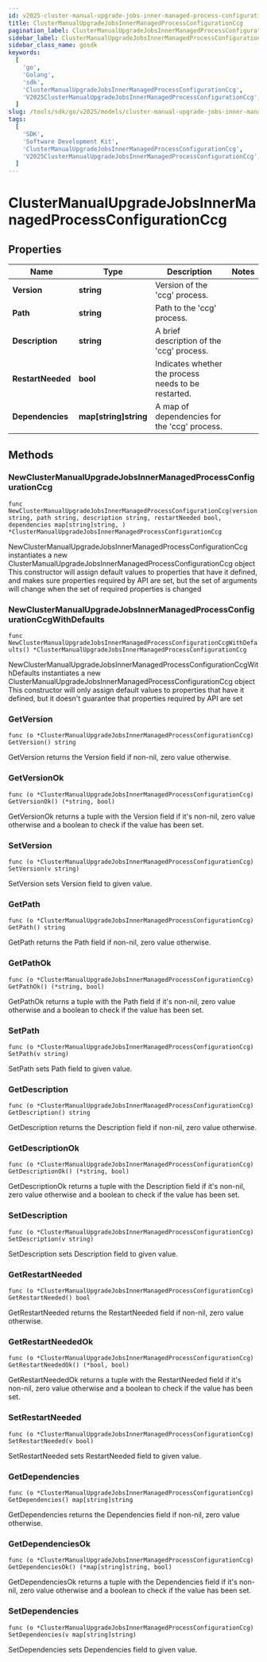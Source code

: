 ```yaml
---
id: v2025-cluster-manual-upgrade-jobs-inner-managed-process-configuration-ccg
title: ClusterManualUpgradeJobsInnerManagedProcessConfigurationCcg
pagination_label: ClusterManualUpgradeJobsInnerManagedProcessConfigurationCcg
sidebar_label: ClusterManualUpgradeJobsInnerManagedProcessConfigurationCcg
sidebar_class_name: gosdk
keywords:
  [
    'go',
    'Golang',
    'sdk',
    'ClusterManualUpgradeJobsInnerManagedProcessConfigurationCcg',
    'V2025ClusterManualUpgradeJobsInnerManagedProcessConfigurationCcg',
  ]
slug: /tools/sdk/go/v2025/models/cluster-manual-upgrade-jobs-inner-managed-process-configuration-ccg
tags:
  [
    'SDK',
    'Software Development Kit',
    'ClusterManualUpgradeJobsInnerManagedProcessConfigurationCcg',
    'V2025ClusterManualUpgradeJobsInnerManagedProcessConfigurationCcg',
  ]
---
```


# ClusterManualUpgradeJobsInnerManagedProcessConfigurationCcg

## Properties

| Name | Type | Description | Notes |
| --- | --- | --- | --- |
| **Version** | **string** | Version of the 'ccg' process. |
| **Path** | **string** | Path to the 'ccg' process. |
| **Description** | **string** | A brief description of the 'ccg' process. |
| **RestartNeeded** | **bool** | Indicates whether the process needs to be restarted. |
| **Dependencies** | **map[string]string** | A map of dependencies for the 'ccg' process. |

## Methods

### NewClusterManualUpgradeJobsInnerManagedProcessConfigurationCcg

`func NewClusterManualUpgradeJobsInnerManagedProcessConfigurationCcg(version string, path string, description string, restartNeeded bool, dependencies map[string]string, ) *ClusterManualUpgradeJobsInnerManagedProcessConfigurationCcg`

NewClusterManualUpgradeJobsInnerManagedProcessConfigurationCcg instantiates a new ClusterManualUpgradeJobsInnerManagedProcessConfigurationCcg object This constructor will assign default values to properties that have it defined, and makes sure properties required by API are set, but the set of arguments will change when the set of required properties is changed

### NewClusterManualUpgradeJobsInnerManagedProcessConfigurationCcgWithDefaults

`func NewClusterManualUpgradeJobsInnerManagedProcessConfigurationCcgWithDefaults() *ClusterManualUpgradeJobsInnerManagedProcessConfigurationCcg`

NewClusterManualUpgradeJobsInnerManagedProcessConfigurationCcgWithDefaults instantiates a new ClusterManualUpgradeJobsInnerManagedProcessConfigurationCcg object This constructor will only assign default values to properties that have it defined, but it doesn't guarantee that properties required by API are set

### GetVersion

`func (o *ClusterManualUpgradeJobsInnerManagedProcessConfigurationCcg) GetVersion() string`

GetVersion returns the Version field if non-nil, zero value otherwise.

### GetVersionOk

`func (o *ClusterManualUpgradeJobsInnerManagedProcessConfigurationCcg) GetVersionOk() (*string, bool)`

GetVersionOk returns a tuple with the Version field if it's non-nil, zero value otherwise and a boolean to check if the value has been set.

### SetVersion

`func (o *ClusterManualUpgradeJobsInnerManagedProcessConfigurationCcg) SetVersion(v string)`

SetVersion sets Version field to given value.

### GetPath

`func (o *ClusterManualUpgradeJobsInnerManagedProcessConfigurationCcg) GetPath() string`

GetPath returns the Path field if non-nil, zero value otherwise.

### GetPathOk

`func (o *ClusterManualUpgradeJobsInnerManagedProcessConfigurationCcg) GetPathOk() (*string, bool)`

GetPathOk returns a tuple with the Path field if it's non-nil, zero value otherwise and a boolean to check if the value has been set.

### SetPath

`func (o *ClusterManualUpgradeJobsInnerManagedProcessConfigurationCcg) SetPath(v string)`

SetPath sets Path field to given value.

### GetDescription

`func (o *ClusterManualUpgradeJobsInnerManagedProcessConfigurationCcg) GetDescription() string`

GetDescription returns the Description field if non-nil, zero value otherwise.

### GetDescriptionOk

`func (o *ClusterManualUpgradeJobsInnerManagedProcessConfigurationCcg) GetDescriptionOk() (*string, bool)`

GetDescriptionOk returns a tuple with the Description field if it's non-nil, zero value otherwise and a boolean to check if the value has been set.

### SetDescription

`func (o *ClusterManualUpgradeJobsInnerManagedProcessConfigurationCcg) SetDescription(v string)`

SetDescription sets Description field to given value.

### GetRestartNeeded

`func (o *ClusterManualUpgradeJobsInnerManagedProcessConfigurationCcg) GetRestartNeeded() bool`

GetRestartNeeded returns the RestartNeeded field if non-nil, zero value otherwise.

### GetRestartNeededOk

`func (o *ClusterManualUpgradeJobsInnerManagedProcessConfigurationCcg) GetRestartNeededOk() (*bool, bool)`

GetRestartNeededOk returns a tuple with the RestartNeeded field if it's non-nil, zero value otherwise and a boolean to check if the value has been set.

### SetRestartNeeded

`func (o *ClusterManualUpgradeJobsInnerManagedProcessConfigurationCcg) SetRestartNeeded(v bool)`

SetRestartNeeded sets RestartNeeded field to given value.

### GetDependencies

`func (o *ClusterManualUpgradeJobsInnerManagedProcessConfigurationCcg) GetDependencies() map[string]string`

GetDependencies returns the Dependencies field if non-nil, zero value otherwise.

### GetDependenciesOk

`func (o *ClusterManualUpgradeJobsInnerManagedProcessConfigurationCcg) GetDependenciesOk() (*map[string]string, bool)`

GetDependenciesOk returns a tuple with the Dependencies field if it's non-nil, zero value otherwise and a boolean to check if the value has been set.

### SetDependencies

`func (o *ClusterManualUpgradeJobsInnerManagedProcessConfigurationCcg) SetDependencies(v map[string]string)`

SetDependencies sets Dependencies field to given value.
